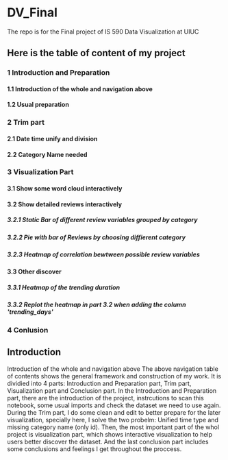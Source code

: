 # DV_Final
The repo is for the Final project of IS 590 Data Visualization at UIUC

## Here is the table of content of my project
### 1  Introduction and Preparation

 #### 1.1  Introduction of the whole and navigation above

 #### 1.2  Usual preparation

### 2  Trim part

 #### 2.1  Date time unify and division

 #### 2.2  Category Name needed

### 3  Visualization Part

 #### 3.1  Show some word cloud interactively

 #### 3.2  Show detailed reviews interactively

  ##### 3.2.1  Static Bar of different review variables grouped by category

  ##### 3.2.2  Pie with bar of Reviews by choosing diffierent category

  ##### 3.2.3  Heatmap of correlation bewtween possible review variables

#### 3.3  Other discover

 ##### 3.3.1  Heatmap of the trending duration

 ##### 3.3.2  Replot the heatmap in part 3.2 when adding the column 'trending_days'

### 4  Conlusion

## Introduction
Introduction of the whole and navigation above
The above navigation table of contents shows the general framework and construction of my work. It is dividied into 4 parts: Introduction and Preparation part, Trim part, Visualization part and Conclusion part. In the Introduction and Preparation part, there are the introduction of the project, instrcutions to scan this notebook, some usual imports and check the dataset we need to use again. During the Trim part, I do some clean and edit to better prepare for the later visualization, specially here, I solve the two probelm: Unified time type and missing category name (only id). Then, the most important part of the whol project is visualization part, which shows interactive visualization to help users better discover the dataset. And the last conclusion part includes some conclusions and feelings I get throughout the proccess.
